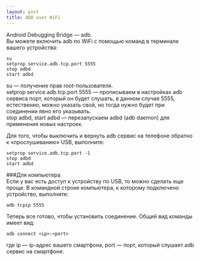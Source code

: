 ```yaml
---
layout: post
title: ADB over WiFi
---
```

Android Debugging Bridge — adb.   
Вы можете включить adb по WiFi с помощью команд в терминале вашего устройства:  

```shell 
su
setprop service.adb.tcp.port 5555
stop adbd
start adbd
```
su — получение прав root-пользователя.  
setprop service.adb.tcp.port 5555 — прописываем в настройках adb сервиса порт, который он будет слушать, в данном случае 5555, естественно, можно указать свой, но тогда нужно будет при соединении явно его указывать.  
stop adbd, start adbd — перезапускаем adbd (adb daemon) для применения новых настроек.  

Для того, чтобы выключить и вернуть adb сервис на телефоне обратно к «прослушиванию» USB, выполните:  

```shell
setprop service.adb.tcp.port -1
stop adbd
start adbd
```

###Для компьютера  
Если у вас есть доступ к устройству по USB, то можно сделать еще проще. В командной строке компьютера, к которому подключено устройство, выполните:   

```shell
adb tcpip 5555
```

Теперь все готово, чтобы установить соединение. Общий вид команды имеет вид:  
```shell
adb connect <ip>:<port>
```

где ip — ip-адрес вашего смартфона, port — порт, который слушает adb сервис на смартфоне.
